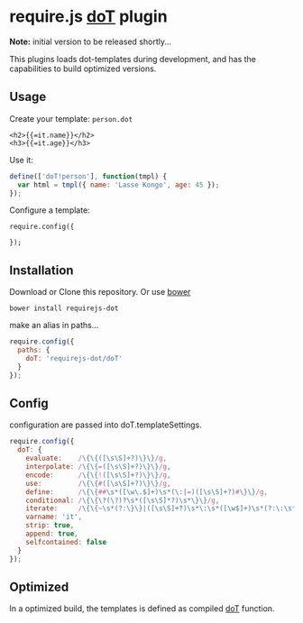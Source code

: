 require.js [doT][] plugin
=========================
**Note:** initial version to be released shortly...

This plugins loads dot-templates during development, and has the capabilities 
to build optimized versions.

Usage
----------------------
Create your template: `person.dot`

```
<h2>{{=it.name}}</h2>
<h3>{{=it.age}}</h3>
```

Use it:
```javascript
define(['doT!person'], function(tmpl) {
  var html = tmpl({ name: 'Lasse Kongo', age: 45 });
});
```

Configure a template:
```
require.config({
  
});
```

Installation
----------------------
Download or Clone this repository. Or use [bower][]

```
bower install requirejs-dot
```

make an alias in paths...

```javascript
require.config({
  paths: {
    doT: 'requirejs-dot/doT'
  }
});
```

Config
-------------------
configuration are passed into doT.templateSettings.

```javascript
require.config({
  doT: {
    evaluate:    /\{\{([\s\S]+?)\}\}/g,
    interpolate: /\{\{=([\s\S]+?)\}\}/g,
    encode:      /\{\{!([\s\S]+?)\}\}/g,
    use:         /\{\{#([\s\S]+?)\}\}/g,
    define:      /\{\{##\s*([\w\.$]+)\s*(\:|=)([\s\S]+?)#\}\}/g,
    conditional: /\{\{\?(\?)?\s*([\s\S]*?)\s*\}\}/g,
    iterate:     /\{\{~\s*(?:\}\}|([\s\S]+?)\s*\:\s*([\w$]+)\s*(?:\:\s*([\w$]+))?\s*\}\})/g,
    varname: 'it',
    strip: true,
    append: true,
    selfcontained: false
  }
});
```


Optimized
-----------------------
In a optimized build, the templates is defined as compiled 
[doT][] function. 

[doT]: http://olado.github.com/doT/
[bower]: http://twitter.github.com/bower/